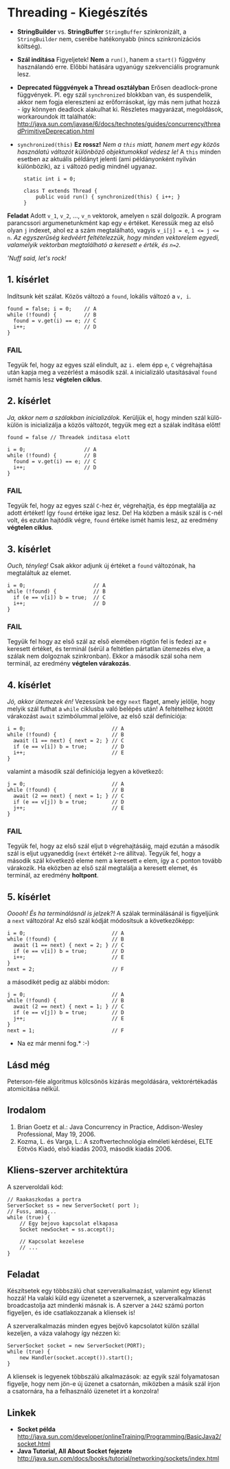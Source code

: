 # Threading - Kiegészítés #

* **StringBuilder** vs. **StringBuffer** `StringBuffer` szinkronizált, a
  `StringBuilder` nem, cserébe hatékonyabb (nincs szinkronizációs költség).
* **Szál indítása** Figyeljetek! **Nem** a `run()`, hanem a `start()` függvény
  használandó erre. Előbbi hatására ugyanúgy szekvenciális programunk lesz.
* **Deprecated függvények a Thread osztályban** Erősen deadlock-prone
  függvények. Pl. egy szál `synchronized` blokkban van, és suspendelik, akkor
  nem fogja elereszteni az erőforrásokat, így más nem juthat hozzá - így könnyen
  deadlock alakulhat ki. Részletes magyarázat, megoldások, workaroundok itt
  találhatók: <http://java.sun.com/javase/6/docs/technotes/guides/concurrency/threadPrimitiveDeprecation.html>
* `synchronized(this)` **Ez rossz!** *Nem a `this` miatt, hanem mert egy közös használatú változót különböző objektumokkal védesz le!*
  A `this` minden esetben az aktuális példányt jelenti (ami példányonként
  nyilván különbözik), az `i` változó pedig mindnél ugyanaz.  

		static int i = 0;
		
		class T extends Thread {
		    public void run() { synchronized(this) { i++; }
		}


**Feladat** Adott `v_1`, `v_2`, ..., `v_n` vektorok, amelyen `n` szál dolgozik.
A program parancssori argumenetunkmént kap egy `e` értéket. Keressük meg az első
olyan `j` indexet, ahol ez a szám megtalálható, vagyis `v_i[j] = e`,
`1 <= j <= n`. *Az egyszerűség kedvéért feltételezzük, hogy minden vektorelem*
*egyedi, valamelyik vektorban megtalálható a keresett `e` érték, és `n=2`.*

*'Nuff said, let's rock!*

## 1. kísérlet ##
Indítsunk két szálat. Közös változó a `found`, lokális változó a `v, i`.

	found = false; i = 0;    // A
	while (!found) {         // B
	  found = v.get(i) == e; // C
	  i++;                   // D
	}     

### FAIL ###
Tegyük fel, hogy az egyes szál elindult, az `i.` elem épp `e`, `C` végrehajtása
után kapja meg a vezérlést a második szál. `A` inicializáló utasításával `found`
ismét hamis lesz **végtelen ciklus**.

## 2. kísérlet ##
*Ja, akkor nem a szálakban inicializálok.* Kerüljük el, hogy minden szál
külö-külön is inicializálja a közös változót, tegyük meg ezt a szálak indítása
előtt!

	found = false // Threadek inditasa elott
	
	i = 0;                   // A
	while (!found) {         // B
	  found = v.get(i) == e; // C
	  i++;                   // D
	}     

### FAIL ###
Tegyük fel, hogy az egyes szál `C`-hez ér, végrehajtja, és épp megtalálja az
adott értéket! Így `found` értéke igaz lesz. De! Ha közben a másik szál is
`C`-nél volt, és ezután hajtódik végre, `found` értéke ismét hamis lesz, az
eredmény **végtelen ciklus**.

## 3. kísérlet ##
*Ouch, tényleg!* Csak akkor adjunk új értéket a `found` változónak, ha
megtaláltuk az elemet.

	i = 0;                      // A
	while (!found) {            // B
	  if (e == v[i]) b = true;  // C
	  i++;                      // D
	}

### FAIL ###
Tegyük fel hogy az első szál az első elemében rögtön fel is fedezi az `e`
keresett értéket, és terminál (sérül a feltétlen pártatlan ütemezés elve, a
szálak nem dolgoznak szinkronban). Ekkor a második szál soha nem terminál, az
eredmény **végtelen várakozás**.

## 4. kísérlet ##
*Jó, akkor ütemezek én!* Vezessünk be egy `next` flaget, amely jelölje, hogy
melyik szál futhat a `while` ciklusba való belépés után! A feltételhez kötött
várakozást `await` szimbólummal jelölve, az első szál definíciója:

	i = 0;                            // A
	while (!found) {                  // B
	  await (1 == next) { next = 2; } // C
	  if (e == v[i]) b = true;        // D
	  i++;                            // E
	}

valamint a második szál definíciója legyen a következő:

	j = 0;                            // A
	while (!found) {                  // B
	  await (2 == next) { next = 1; } // C
	  if (e == v[j]) b = true;        // D
	  j++;                            // E
	}

### FAIL ###
Tegyük fel, hogy az első szál eljut `D` végrehajtásáig, majd ezután a második
szál is eljut ugyaneddig (`next` értékét `2`-re állítva). Tegyük fel, hogy a
második szál következő eleme nem a keresett `e` elem, így a `C` ponton tovább
várakozik. Ha eközben az első szál megtalálja a keresett elemet, és terminál, az
eredmény **holtpont**.

## 5. kísérlet ##
*Ooooh! És ha terminálásnál is jelzek?!* A szálak terminálásánál is figyeljünk a
`next` változóra! Az első szál kódját módosítsuk a következőképp:

	i = 0;                            // A
	while (!found) {                  // B
	  await (1 == next) { next = 2; } // C
	  if (e == v[i]) b = true;        // D
	  i++;                            // E
	}
	next = 2;                         // F

a másodikét pedig az alábbi módon:

	j = 0;                            // A
	while (!found) {                  // B
	  await (2 == next) { next = 1; } // C
	  if (e == v[j]) b = true;        // D
	  j++;                            // E
	}
	next = 1;                         // F

* Na ez már menni fog.* :-)

## Lásd még ##
Peterson-féle algoritmus kölcsönös kizárás megoldására, vektorértékadás atomicitása nélkül.

## Irodalom ##
1. Brian Goetz et al.: Java Concurrency in Practice, Addison-Wesley
   Professional, May 19, 2006.
2. Kozma, L. és Varga, L.: A szoftvertechnológia elméleti kérdései, ELTE Eötvös
   Kiadó, első kiadás 2003, második kiadás 2006.

## Kliens-szerver architektúra ##
A szerveroldali kód:

	// Raakaszkodas a portra
	ServerSocket ss = new ServerSocket( port );
	// Fuss, amig...
	while (true) {
	    // Egy bejovo kapcsolat elkapasa
	    Socket newSocket = ss.accept();
	
	    // Kapcsolat kezelese
	    // ...
	}

## Feladat ##
Készítsetek egy többszálú chat szerveralkalmazást, valamint egy klienst hozzá!
Ha valaki küld egy üzenetet a szervernek, a szerveralkalmazás broadcastolja azt
mindenki másnak is. A szerver a `2442` számú porton figyeljen, és ide
csatlakozzanak a kliensek is!

A szerveralkalmazás minden egyes bejövő kapcsolatot külön szállal kezeljen, a
váza valahogy így nézzen ki:

	ServerSocket socket = new ServerSocket(PORT);
	while (true) {
	    new Handler(socket.accept()).start();
	}

A kliensek is legyenek többszálú alkalmazások: az egyik szál folyamatosan
figyelje, hogy nem jön-e új üzenet a csatornán, miközben a másik szál írjon a
csatornára, ha a felhasználó üzenetet írt a konzolra!

## Linkek ##
* **Socket példa** <http://java.sun.com/developer/onlineTraining/Programming/BasicJava2/socket.html>
* **Java Tutorial, All About Socket fejezete** <http://java.sun.com/docs/books/tutorial/networking/sockets/index.html>
